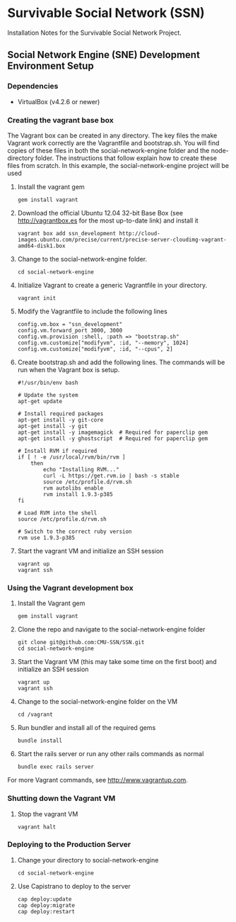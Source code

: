 # Survivable Social Network (SSN)

Installation Notes for the Survivable Social Network Project.  

## Social Network Engine (SNE) Development Environment Setup

### Dependencies
- VirtualBox (v4.2.6 or newer)

### Creating the vagrant base box 
The Vagrant box can be created in any directory.  The key files the make Vagrant work correctly are the Vagrantfile and bootstrap.sh.  You will find copies of these files in both the social-network-engine folder and the node-directory folder.  The instructions that follow explain how to create these files from scratch.  In this example, the social-network-engine project will be used

1. Install the vagrant gem

	```
	gem install vagrant
	```
	
2. Download the official Ubuntu 12.04 32-bit Base Box (see http://vagrantbox.es for the most up-to-date link) and install it

	```
	vagrant box add ssn_development http://cloud-images.ubuntu.com/precise/current/precise-server-cloudimg-vagrant-amd64-disk1.box
	```

3. Change to the social-network-engine folder. 

	```
	cd social-network-engine
	```

4. Initialize Vagrant to create a generic Vagrantfile in your directory.

	```
	vagrant init
	```

5. Modify the Vagrantfile to include the following lines

	```
	config.vm.box = "ssn_development" 
	config.vm.forward_port 3000, 3000 
	config.vm.provision :shell, :path => "bootstrap.sh" 
	config.vm.customize["modifyvm", :id, "--memory", 1024] 
	config.vm.customize["modifyvm", :id, "--cpus", 2]		
	```

6. Create bootstrap.sh and add the following lines.  The commands will be run when the Vagrant box is setup.

	```
	#!/usr/bin/env bash

	# Update the system
	apt-get update

	# Install required packages
	apt-get install -y git-core
	apt-get install -y git
	apt-get install -y imagemagick	# Required for paperclip gem
	apt-get install -y ghostscript	# Required for paperclip gem

	# Install RVM if required
	if [ ! -e /usr/local/rvm/bin/rvm ]
		then
			echo "Installing RVM..."
			curl -L https://get.rvm.io | bash -s stable
			source /etc/profile.d/rvm.sh
			rvm autolibs enable
			rvm install 1.9.3-p385
	fi

	# Load RVM into the shell
	source /etc/profile.d/rvm.sh

	# Switch to the correct ruby version
	rvm use 1.9.3-p385
	```

7. Start the vagrant VM and initialize an SSH session

	```
	vagrant up
	vagrant ssh
	```

### Using the Vagrant development box

1.  Install the Vagrant gem

	```
	gem install vagrant
	```
	
2. Clone the repo and navigate to the social-network-engine folder

	```
	git clone git@github.com:CMU-SSN/SSN.git
	cd social-network-engine
	```	

3. Start the Vagrant VM (this may take some time on the first boot) and initialize an SSH session

	```
	vagrant up
	vagrant ssh
	```

4. Change to the social-network-engine folder on the VM

	```
	cd /vagrant
	```
	
5. Run bundler and install all of the required gems

	```
	bundle install
	```

6. Start the rails server or run any other rails commands as normal

	```
	bundle exec rails server
	```

For more Vagrant commands, see http://www.vagrantup.com.

	
### Shutting down the Vagrant VM

1.  Stop the vagrant VM

	```
	vagrant halt
	```
	
### Deploying to the Production Server

1. Change your directory to social-network-engine

	```
	cd social-network-engine
	```

2. Use Capistrano to deploy to the server

	```
	cap deploy:update
	cap deploy:migrate
	cap deploy:restart
	```
